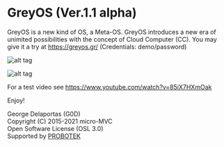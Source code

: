 # GreyOS (Ver.1.1 alpha)
GreyOS is a new kind of OS, a Meta-OS.
GreyOS introduces a new era of unimited possibilities with the concept of Cloud Computer (CC). 
You may give it a try at https://greyos.gr/ (Credentials: demo/password)

![alt tag](https://github.com/g0d/GreyOS/blob/master/Misc/GreyOS%20-%20Login.PNG)

![alt tag](https://github.com/g0d/GreyOS/blob/master/Misc/GreyOS%20-%20Desktop.PNG)  

For a test video see https://www.youtube.com/watch?v=85iX7HXmOak





Enjoy!

George Delaportas (G0D)  
Copyright (C) 2015-2021 micro-MVC  
Open Software License (OSL 3.0)  
Supported by [PROBOTEK](https://probotek.eu/)
